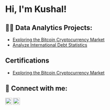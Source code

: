 <h1>Hi, I'm Kushal!</h1>

<h2>👨‍💻 Data Analytics Projects:</h2>


  - [Exploring the Bitcoin Cryptocurrency Market](https://github.com/kushalasrani/Analyze-International-Debt/tree/main)
  - [Analyze International Debt Statistics](https://github.com/kushalasrani/Analyze-International-Debt/tree/main)
  <h2> Certifications </h2>
  
  - [Exploring the Bitcoin Cryptocurrency Market](https://github.com/kushalasrani)
  

<h2> 🤳 Connect with me:</h2>

[<img align="left" alt="KushalAsrani | LinkedIn" width="22px" src="https://cdn.jsdelivr.net/npm/simple-icons@v3/icons/linkedin.svg" />][linkedin]
[<img align="left" alt="KushalAsrani | Instagram" width="22px" src="https://cdn.jsdelivr.net/npm/simple-icons@v3/icons/instagram.svg" />][instagram]

[instagram]: https://www.instagram.com/kushalasrani/
[linkedin]: https://linkedin.com/in/kushalasrani

<!--
**joshmadakor1/joshmadakor1** is a ✨ _special_ ✨ repository because its `README.md` (this file) appears on your GitHub profile.

Here are some ideas to get you started:

- 🔭 I’m currently working on ...
- 🌱 I’m currently learning ...
- 👯 I’m looking to collaborate on ...
- 🤔 I’m looking for help with ...
- 💬 Ask me about ...
- 📫 How to reach me: ...
- 😄 Pronouns: ...
- ⚡ Fun fact: ...
-->
